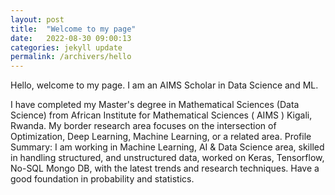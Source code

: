 ```yaml
---
layout: post
title:  "Welcome to my page"
date:   2022-08-30 09:00:13
categories: jekyll update
permalink: /archivers/hello
---
```


Hello, welcome to my page.
I am an AIMS Scholar in Data Science and ML.

I have completed my Master's degree in Mathematical Sciences (Data Science)  from African Institute for Mathematical Sciences ( AIMS ) Kigali, Rwanda. My border research area focuses on the intersection of Optimization, Deep Learning, Machine Learning, or a related area. 
​
Profile Summary: I am working in Machine Learning, AI & Data Science area, skilled in handling structured, and unstructured data, worked on Keras, Tensorflow, No-SQL Mongo DB, with the latest trends and research techniques. Have a good foundation in probability and statistics.

<!--more-->


[jekyll]:      http://jekyllrb.com
[jekyll-gh]:   https://github.com/jekyll/jekyll
[jekyll-help]: https://github.com/jekyll/jekyll-help
[frontmatter]: http://jekyllrb.com/docs/frontmatter/
[github-easybook]: https://github.com/laobubu/jekyll-theme-EasyBook
